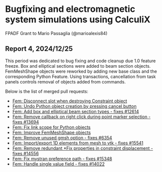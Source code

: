 # Bugfixing and electromagnetic system simulations using CalculiX

FPADF Grant to Mario Passaglia (@marioalexis84)

## Report 4, 2024/12/25

This period was dedicated to bug fixing and code cleanup due 1.0 feature freeze.
Box and elliptical sections were added to beam section objects.
FemMeshShape objects were reworked by adding new base class and the corresponding Python Feature.
Using transactions, cancellation from task panels controls removal of objects added from commands.

Below is the list of merged pull requests:

* [Fem: Disconnect slot when destroying Constraint object](https://github.com/FreeCAD/FreeCAD/pull/15980)
* [Fem: Undo Python object creation by pressing cancel button](https://github.com/FreeCAD/FreeCAD/pull/15960)
* [Fem: Add box and elliptical beam section types - fixes #12614](https://github.com/FreeCAD/FreeCAD/pull/15843)
* [Fem: Remove callback on right click during point marker selection - fixes #13694](https://github.com/FreeCAD/FreeCAD/pull/15767)
* [Fem: Fix link scope for Python objects](https://github.com/FreeCAD/FreeCAD/pull/15669)
* [Fem: Improve FemMeshShape objects](https://github.com/FreeCAD/FreeCAD/pull/15624)
* [Fem: Remove unused gmsh option - fixes #6354](https://github.com/FreeCAD/FreeCAD/pull/15566)
* [Fem: Import/export 1D elements from mesh to vtk - fixes #15541](https://github.com/FreeCAD/FreeCAD/pull/15544)
* [Fem: Remove redundant \*Fix properties in constraint displacement - fixes #14556](https://github.com/FreeCAD/FreeCAD/pull/15531)
* [Fem: Fix mystran preference path - fixes #15348](https://github.com/FreeCAD/FreeCAD/pull/15502)
* [Fem: Handle single value field - fixes #14022](https://github.com/FreeCAD/FreeCAD/pull/15482)
